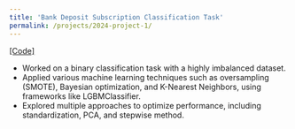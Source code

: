 ```yaml
---
title: 'Bank Deposit Subscription Classification Task'
permalink: /projects/2024-project-1/
---
```



[[Code]](https://github.com/juminsuh/imbalanced-classification-task)
* Worked on a binary classification task with a highly imbalanced dataset.
* Applied various machine learning techniques such as oversampling (SMOTE), Bayesian optimization, and K-Nearest Neighbors, using frameworks like LGBMClassifier.
* Explored multiple approaches to optimize performance, including standardization, PCA, and stepwise method.

